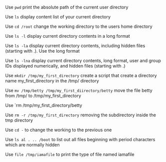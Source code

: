 Use `pwd` print the absolute path of the current user directory

Use `ls` display content list of your current directory

Use `cd /root` change the working directory to the users home directory

Use `ls -l` display current directory contents in a long format

Use `ls -la` display current directory contents, including hidden files (starting with .). Use the long format

Use `ls -lna` display current directory contents, long format, user and group IDs displayed numerically, and hidden files (starting with .)

Use `mkdir /tmp/my_first_directory` create a script that create a directory name my_first_directory in the /tmp/ directory

Use `mv /tmp/betty /tmp/my_first_diirectory/betty` move the file betty from /tmp/ to /tmp/my_first_directory

Use `rm /tmp/my_first_directory/betty

Use `rm -r /tmp/my_first_directory` removing the subdirectory inside the tmp directory

Use `cd -` to change the working to the previous one

Use `ls al . .. /boot` to list out all files beginning with period characters which are normally hidden

Use `file /tmp/iamafile` to print the type of file named iamafile
